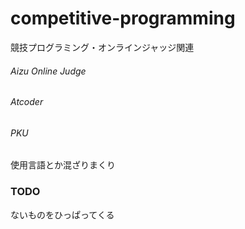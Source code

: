 competitive-programming
=======================

競技プログラミング・オンラインジャッジ関連

###### Aizu Online Judge
###### Atcoder
###### PKU

使用言語とか混ざりまくり

### TODO
ないものをひっぱってくる
